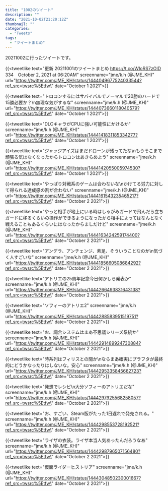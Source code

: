 ```yaml
---
title: "1002のツイート"
description: ""
date: "2021-10-02T21:20:12Z"
thumbnail: ""
categories:
  - "Tweets"
tags:
  - "ツイートまとめ"
---
```

20211002に行ったツイートです。
<!--more-->
{{<tweetlike text=\"更新 20211001のツイートまとめ https://t.co/WIoRS7zOID 334　October 2, 2021 at 06:20AM\" screenname=\"jme/k.h (@JME_KH)\" url=\"https://twitter.com/JME_KH/status/1444049677524033544?ref_src=twsrc%5Etfw\" date=\"October 1 2021\">}}

{{<tweetlike text=\"トロコンするにはサバイバルでノーマルで20勝のハードで15勝必要か？\n無理な気がするな\" screenname=\"jme/k.h (@JME_KH)\" url=\"https://twitter.com/JME_KH/status/1444073660118040579?ref_src=twsrc%5Etfw\" date=\"October 1 2021\">}}

{{<tweetlike text=\"DLCキャラがCPUに強い可能性にかけるか\" screenname=\"jme/k.h (@JME_KH)\" url=\"https://twitter.com/JME_KH/status/1444141831185334277?ref_src=twsrc%5Etfw\" date=\"October 1 2021\">}}

{{<tweetlike text=\"ジャッジアイズはまだドローンが残ってたな\nもうそこまで頑張る気はなくなったからトロコンはあきらめよう\" screenname=\"jme/k.h (@JME_KH)\" url=\"https://twitter.com/JME_KH/status/1444142055005974530?ref_src=twsrc%5Etfw\" date=\"October 1 2021\">}}

{{<tweetlike text=\"やっぱり対戦系のゲームは合わないな\nかけてる労力に対して得られる達成感の割が合わない\" screenname=\"jme/k.h (@JME_KH)\" url=\"https://twitter.com/JME_KH/status/1444161543235465217?ref_src=twsrc%5Etfw\" date=\"October 2 2021\">}}

{{<tweetlike text=\"やっと相手が地上にいる時はしゃがみガードで飛んだら立ちガードに移るくらいの操作ができるようになったから相手によってはなんとなく戦えることもあるくらいにはなったからましだけど\" screenname=\"jme/k.h (@JME_KH)\" url=\"https://twitter.com/JME_KH/status/1444163424259174400?ref_src=twsrc%5Etfw\" date=\"October 2 2021\">}}

{{<tweetlike text=\"アンデラ、アンチェンジ、素足、そういうことなのか\n気づく人すごいな\" screenname=\"jme/k.h (@JME_KH)\" url=\"https://twitter.com/JME_KH/status/1444185660508684292?ref_src=twsrc%5Etfw\" date=\"October 2 2021\">}}

{{<tweetlike text=\"アトリエの25周年記念今日何かしら発表か\" screenname=\"jme/k.h (@JME_KH)\" url=\"https://twitter.com/JME_KH/status/1444266493831643138?ref_src=twsrc%5Etfw\" date=\"October 2 2021\">}}

{{<tweetlike text=\"ソフィーのアトリエ2\" screenname=\"jme/k.h (@JME_KH)\" url=\"https://twitter.com/JME_KH/status/1444288583951519751?ref_src=twsrc%5Etfw\" date=\"October 2 2021\">}}

{{<tweetlike text=\"お、調合システムはまあ不思議シリーズ系統か\" screenname=\"jme/k.h (@JME_KH)\" url=\"https://twitter.com/JME_KH/status/1444291489924730884?ref_src=twsrc%5Etfw\" date=\"October 2 2021\">}}

{{<tweetlike text=\"時系列はフィリスとの間か\nならまあ確実にプラフタが最終的にどうかなったりはしないな。安心\" screenname=\"jme/k.h (@JME_KH)\" url=\"https://twitter.com/JME_KH/status/1444295335845662723?ref_src=twsrc%5Etfw\" date=\"October 2 2021\">}}

{{<tweetlike text=\"発想でレシピ\n大分ソフィーのアトリエだな\" screenname=\"jme/k.h (@JME_KH)\" url=\"https://twitter.com/JME_KH/status/1444297925568258057?ref_src=twsrc%5Etfw\" date=\"October 2 2021\">}}

{{<tweetlike text=\"お、すごい、Steam版がたった1日遅れで発売される。\" screenname=\"jme/k.h (@JME_KH)\" url=\"https://twitter.com/JME_KH/status/1444298553728192521?ref_src=twsrc%5Etfw\" date=\"October 2 2021\">}}

{{<tweetlike text=\"ライザの衣装。ライザ本当人気あったんだろうなあ\" screenname=\"jme/k.h (@JME_KH)\" url=\"https://twitter.com/JME_KH/status/1444298796507156480?ref_src=twsrc%5Etfw\" date=\"October 2 2021\">}}

{{<tweetlike text=\"仮面ライダーヒストリア\" screenname=\"jme/k.h (@JME_KH)\" url=\"https://twitter.com/JME_KH/status/1444304850230001667?ref_src=twsrc%5Etfw\" date=\"October 2 2021\">}}

